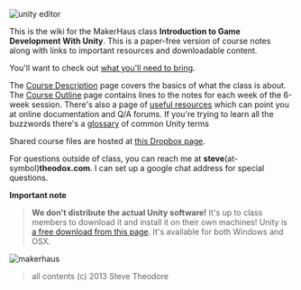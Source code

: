 ![unity editor](http://gamedevlife.com/wp-content/uploads/2011/05/unity3d.jpg)

This is the wiki for the MakerHaus class __Introduction to Game Development With Unity__. This is a paper-free version of course notes along with links to important resources and downloadable content.

You'll want to check out [what you'll need to bring](what-you-ll-need.md). 

The [Course Description](course-description.md) page covers the basics of what the class is about. The [Course Outline](course-outline.md) page contains lines to the notes for each week of the 6-week session.  There's also a page of [useful resources](resources--2.md) which can point you at online documentation and Q/A forums. If you're trying to learn all the buzzwords there's a [glossary](glossary.md) of common Unity terms

Shared course files are hosted at [this Dropbox page](https://www.dropbox.com/sh/131l92096teyrch/WRH9YI9oyY).

For questions outside of class, you can reach me at __steve__(at-symbol)__theodox.com__.  I can set up a google chat address for special questions. 

**Important note** 
> **We don't distribute the actual Unity software!**  It's up to class members to download it and install it on their own machines! Unity is [a free download from this page](http://unity3d.com/unity/download/).  It's available for both Windows and OSX. 

![makerhaus](http://makerhaus.com/assets/img/makerhaus-logo.png)

> all contents (c) 2013 Steve Theodore
